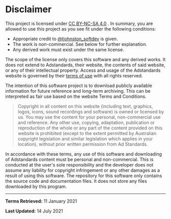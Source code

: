 # Disclaimer

This project is licensed under [CC BY-NC-SA 4.0](https://creativecommons.org/licenses/by-nc-sa/4.0/) . In summary, you are allowed to use this project as you see fit under the following conditions:

* Appropriate credit to [@tjohnston_softdev](https://github.com/tjohnston-softdev) is given.
* The work is non-commercial. See below for further explanation.
* Any derived work must exist under the same license.

The scope of the license only covers this software and any derived works. It does not extend to Adstandards, their website, the contents of said website, or any of their intellectual property. Access and usage of the Adstandards website is governed by their [terms of use](https://adstandards.com.au/website-terms-use) with all rights reserved.

The intention of this software project is to download publicly available information for future reference and long-term archiving. This can be interpreted as fair use based on the website Terms and Conditions.

>Copyright in all content on this website (including text, graphics, logos, icons, sound recordings and software) is owned or licensed by us. You may use the content for your personal, non-commercial use and reference. Any other use, copying, adaptation, publication or reproduction of the whole or any part of the content provided on this website is prohibited (except to the extent permitted by Australian copyright legislation and similar legislation which applies in your location), without prior written permission from Ad Standards.

In accordance with these terms, any use of this software and downloading of Adstandards content must be personal and non-commercial. This is conducted at the user's sole responsibility and the developer does not assume any liability for copyright infringement or any other damages as a result of using this software. The repository for this software only contains the source code and documentation files. It does not store any files downloaded by this program.

---

**Terms Retrieved:** 11 January 2021

**Last Updated:** 14 July 2021


